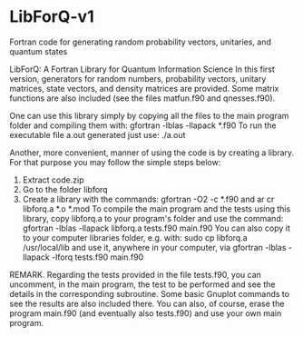 # LibForQ-v1
Fortran code for generating random probability vectors, unitaries, and quantum states

LibForQ: A Fortran Library for Quantum Information Science
In this first version, generators for random numbers, probability vectors, unitary matrices, state vectors, 
and density matrices are provided. Some matrix functions are also included (see the files matfun.f90 and qnesses.f90).

One can use this library simply by copying all the files to the main program folder and compiling them with:
  gfortran -lblas -llapack *.f90
To run the executable file a.out generated just use:
  ./a.out

Another, more convenient, manner of using the code is by creating a library. For that purpose you may follow 
the simple steps below:
1) Extract code.zip
2) Go to the folder libforq
3) Create a library with the commands:
  gfortran -O2 -c *.f90
and
  ar cr libforq.a *.o *.mod 
To compile the main program and the tests using this library, copy libforq.a to your program's folder and use the command: 
  gfortran -lblas -llapack libforq.a tests.f90 main.f90
You can also copy it to your computer libraries folder, e.g. with:
  sudo cp libforq.a /usr/local/lib
and use it, anywhere in your computer, via
  gfortran -lblas -llapack -lforq tests.f90 main.f90 

REMARK. Regarding the tests provided in the file tests.f90, you can uncomment, in the main program, the test to be 
performed and see the details in the corresponding subroutine. Some basic Gnuplot commands to see the results are also 
included there. You can also, of course, erase the program main.f90 (and eventually also tests.f90) and use your own 
main program.
